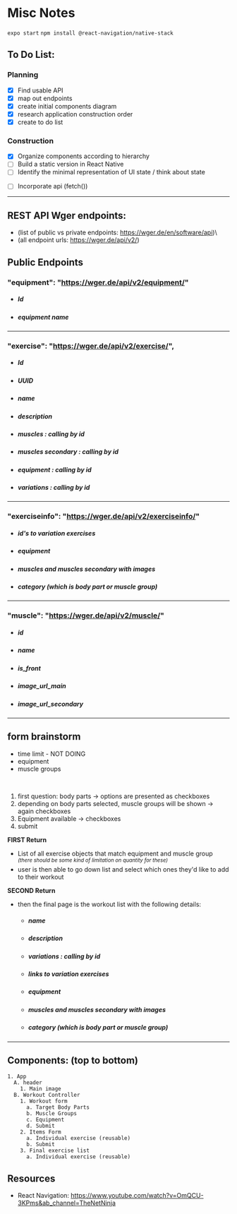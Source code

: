 # **Misc Notes**

`expo start`
`npm install @react-navigation/native-stack`

## **To Do List:**
### Planning
- [x] Find usable API
- [x] map out endpoints
- [x] create initial components diagram
- [x] research application construction order
- [x] create to do list

### Construction
- [X] Organize components according to hierarchy
- [ ] Build a static version in React Native
- [ ] Identify the minimal representation of UI state / think about state
<!-- - [ ] Test and write reducers -->
<!-- - [ ] Add redux -->
- [ ] Incorporate api (fetch())

---

## **REST API Wger endpoints:**
- (list of public vs private endpoints: https://wger.de/en/software/api)\
- (all endpoint urls: https://wger.de/api/v2/)

## Public Endpoints
### "equipment": "https://wger.de/api/v2/equipment/"
- ##### Id
- ##### equipment name
---
### "exercise": "https://wger.de/api/v2/exercise/",
- ##### Id
- ##### UUID
- ##### name
- ##### description
- ##### muscles : calling by id
- ##### muscles secondary : calling by id
- ##### equipment : calling by id
- ##### variations : calling by id
---
### "exerciseinfo": "https://wger.de/api/v2/exerciseinfo/"
- ##### id's to variation exercises
- ##### equipment
- ##### muscles and muscles secondary with images
- ##### category (which is body part or muscle group)
---
### "muscle": "https://wger.de/api/v2/muscle/"
- ##### id
- ##### name
- ##### is_front
- ##### image_url_main
- ##### image_url_secondary
---

## **form brainstorm**

- time limit - NOT DOING
- equipment
- muscle groups
<br/>

1. first question: body parts -> options are presented as checkboxes
2. depending on body parts selected, muscle groups will be shown -> again checkboxes
3.  Equipment available -> checkboxes
4. submit

**FIRST Return**
- List of all exercise objects that match equipment and muscle group\
 <SUP>_(there should be some kind of limitation on quantity for these)_</SUP>
- user is then able to go down list and select which ones they'd like to add to their workout

**SECOND Return**
- then the final page is the workout list with the following details:
  - ##### name
  - ##### description
  - ##### variations : calling by id
  - ##### links to variation exercises
  - ##### equipment
  - ##### muscles and muscles secondary with images
  - ##### category (which is body part or muscle group)

---
## **Components:** (top to bottom)
```
1. App
  A. header
    1. Main image
  B. Workout Controller
    1. Workout form
      a. Target Body Parts
      b. Muscle Groups
      c. Equipment
      d. Submit
    2. Items Form
      a. Individual exercise (reusable)
      b. Submit
    3. Final exercise list
      a. Individual exercise (reusable)
```

## **Resources**

- React Navigation: https://www.youtube.com/watch?v=OmQCU-3KPms&ab_channel=TheNetNinja